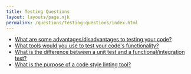 ```yaml
---
title: Testing Questions
layout: layouts/page.njk
permalink: /questions/testing-questions/index.html
---
```


* [What are some advantages/disadvantages to testing your code?](../answers/Answers-To-Testing-Questions/1-What-are-some-advantagesdisadvantages-to-testing-your-code.md)
* [What tools would you use to test your code's functionality?](../answers/Answers-To-Testing-Questions/2-What-tools-would-you-use-to-test-your-codes-functionality.md)
* [What is the difference between a unit test and a functional/integration test?](../answers/Answers-To-Testing-Questions/3-What-is-the-difference-between-a-unit-test-and-a-functionalintegration-test.md)
* [What is the purpose of a code style linting tool?](../answers/Answers-To-Testing-Questions/4-What-is-the-purpose-of-a-code-style-linting-tool.md)
